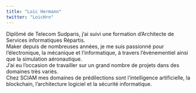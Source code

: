 ```yaml
---
title: "Loic Hermann"
twitter: "LoicHrn"
---
```


Diplômé de Telecom Sudparis, j’ai suivi une formation d’Architecte de
Services informatiques Répartis.  
Maker depuis de nombreuses années, je me suis passionné pour
l’électronique, la mécanique et l’informatique, à travers l’évènementiel
ainsi que la simulation aéronautique.  
J’ai eu l’occasion de travailler sur un grand nombre de projets dans des
domaines très variés.  
Chez SCIAM mes domaines de prédilections sont l’intelligence
artificielle, la blockchain, l’architecture logiciel et la sécurité
informatique.
